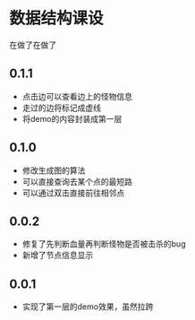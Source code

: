 # 数据结构课设

在做了在做了

## 0.1.1

- 点击边可以查看边上的怪物信息
- 走过的边将标记成虚线
- 将demo的内容封装成第一层

## 0.1.0

* 修改生成图的算法
* 可以直接查询去某个点的最短路
* 可以通过双击直接前往相邻点

## 0.0.2

* 修复了先判断血量再判断怪物是否被击杀的bug
* 新增了节点信息显示

## 0.0.1

* 实现了第一层的demo效果，虽然拉跨

